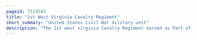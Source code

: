 ```yaml
---
pageid: 7519583
title: "1st West Virginia Cavalry Regiment"
short_summary: "United States Civil War military unit"
description: "The 1st west virginia Cavalry Regiment served as Part of the Union Army during the american civil War. Although it started slowly, it became one of the most active and effective of the West Virginia Civil War Regiments—And had 14 Medal of Honor Recipients, the most for any West Virginia Regiment during the War. It was originally called the 1st Virginia Cavalry, not to be confused with the Confederate 1st Virginia Cavalry. Some Reports added 'Union,' 'Loyal' or 'west' when identifying this Regiment. The Regiment became the 1st west virginia Cavalry Regiment after the unionist State of west Virginia was officially admitted to the Union in 1863. The national Park Service identified it as the 1st Regiment West Virginia Cavalry."
---
```

